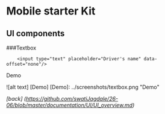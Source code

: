 Mobile starter Kit
================================

UI components
--------------------------------

###Textbox


	
		
		<input type="text" placeholder="Driver's name" data-offset="none"/>

Demo

![alt text] [Demo]
[Demo]: ../screenshots/textbox.png "Demo"

*[back] (https://github.com/swatiJagdale/26-06/blob/master/documentation/UI/UI_overview.md)*  
